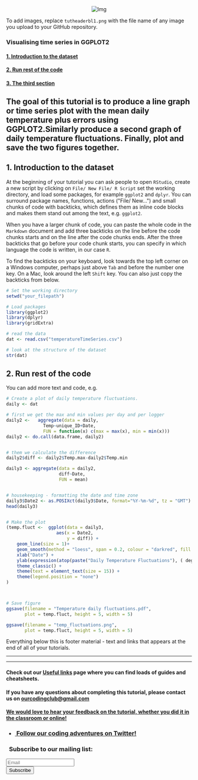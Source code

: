 <center><img src="{{ site.baseurl }}/tutheaderbl.png" alt="Img"></center>

To add images, replace `tutheaderbl1.png` with the file name of any image you upload to your GitHub repository.

### Visualising time series in GGPLOT2

#### <a href="#section1"> 1. Introduction to the dataset</a>

#### <a href="#section2"> 2. Run rest of the code</a>

#### <a href="#section3"> 3. The third section</a>


The goal of this tutorial is to produce a line graph or time series plot with the mean daily temperature plus errors using GGPLOT2.Similarly produce a second graph of daily temperature fluctuations. Finally, plot and save the two figures together.
----------------------------------------


<a name="section1"></a>

## 1. Introduction to the dataset


At the beginning of your tutorial you can ask people to open `RStudio`, create a new script by clicking on `File/ New File/ R Script` set the working directory, and load some packages, for example `ggplot2` and `dplyr`. You can surround package names, functions, actions ("File/ New...") and small chunks of code with backticks, which defines them as inline code blocks and makes them stand out among the text, e.g. `ggplot2`.

When you have a larger chunk of code, you can paste the whole code in the `Markdown` document and add three backticks on the line before the code chunks starts and on the line after the code chunks ends. After the three backticks that go before your code chunk starts, you can specify in which language the code  is written, in our case `R`.

To find the backticks on your keyboard, look towards the top left corner on a Windows computer, perhaps just above `Tab` and before the number one key. On a Mac, look around the left `Shift` key. You can also just copy the backticks from below.

```r
# Set the working directory
setwd("your_filepath")

# Load packages
library(ggplot2)
library(dplyr)
library(gridExtra)
```

```r
# read the data
dat <- read.csv("temperatureTimeSeries.csv")

# look at the structure of the dataset
str(dat)

```

<a name="section2"></a>

## 2. Run rest of the code

You can add more text and code, e.g.

```r
# Create a plot of daily temperature fluctuations.
daily <- dat

# first we get the max and min values per day and per logger
daily2 <-   aggregate(data = daily,
              Temp~unique_ID+Date,
              FUN = function(x) c(max = max(x), min = min(x)))
daily2 <- do.call(data.frame, daily2)


# them we calculate the difference
daily2$diff <- daily2$Temp.max-daily2$Temp.min

daily3 <- aggregate(data = daily2,
                    diff~Date,
                    FUN = mean)


# housekeeping - formatting the date and time zone
daily3$Date2 <- as.POSIXct(daily3$Date, format="%Y-%m-%d", tz = "GMT")  
head(daily3)


# Make the plot
(temp.fluct <-  ggplot(data = daily3,
                   aes(x = Date2,
                       y = diff)) +
    geom_line(size = 1)+
    geom_smooth(method = "loess", span = 0.2, colour = "darkred", fill = "darkred") +
    xlab("Date") +
    ylab(expression(atop(paste("Daily Temperature Fluctuations"), ( degree~C)))) +
    theme_classic() +
    theme(text = element_text(size = 15)) +
    theme(legend.position = "none")
)



# Save figure
ggsave(filename = "Temperature daily fluctuations.pdf",
       plot = temp.fluct, height = 5, width = 5)

ggsave(filename = "temp_fluctuations.png",
       plot = temp.fluct, height = 5, width = 5)
```


Everything below this is footer material - text and links that appears at the end of all of your tutorials.

<hr>
<hr>

#### Check out our <a href="https://ourcodingclub.github.io/links/" target="_blank">Useful links</a> page where you can find loads of guides and cheatsheets.

#### If you have any questions about completing this tutorial, please contact us on ourcodingclub@gmail.com

#### <a href="INSERT_SURVEY_LINK" target="_blank">We would love to hear your feedback on the tutorial, whether you did it in the classroom or online!</a>

<ul class="social-icons">
	<li>
		<h3>
			<a href="https://twitter.com/our_codingclub" target="_blank">&nbsp;Follow our coding adventures on Twitter! <i class="fa fa-twitter"></i></a>
		</h3>
	</li>
</ul>

### &nbsp;&nbsp;Subscribe to our mailing list:
<div class="container">
	<div class="block">
        <!-- subscribe form start -->
		<div class="form-group">
			<form action="https://getsimpleform.com/messages?form_api_token=de1ba2f2f947822946fb6e835437ec78" method="post">
			<div class="form-group">
				<input type='text' class="form-control" name='Email' placeholder="Email" required/>
			</div>
			<div>
                        	<button class="btn btn-default" type='submit'>Subscribe</button>
                    	</div>
                	</form>
		</div>
	</div>
</div>
